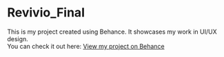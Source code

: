 # Revivio_Final
This is my project created using Behance. It showcases my work in UI/UX design.  
You can check it out here: [View my project on Behance]([https://your-behance-link.com](https://www.behance.net/dinayahia4))
